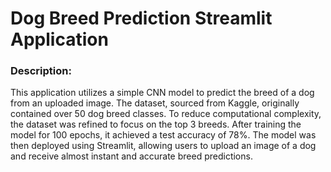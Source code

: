 # Dog Breed Prediction Streamlit Application

### Description: 

This application utilizes a simple CNN model to predict the breed of a dog from an uploaded image. The dataset, sourced from Kaggle, originally contained over 50 dog breed classes. To reduce computational complexity, the dataset was refined to focus on the top 3 breeds. After training the model for 100 epochs, it achieved a test accuracy of 78%. The model was then deployed using Streamlit, allowing users to upload an image of a dog and receive almost instant and accurate breed predictions.